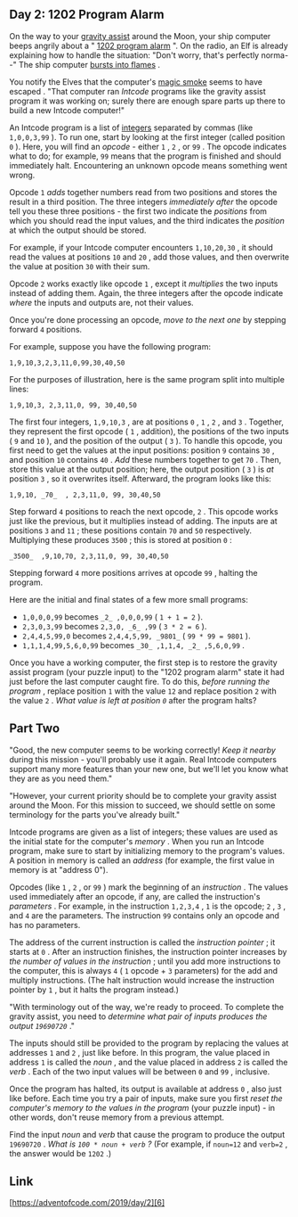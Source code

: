 ## Day 2: 1202 Program Alarm

On the way to your [gravity assist][1] around the Moon, your ship computer beeps angrily about a " [1202 program alarm][2] ". On the radio, an Elf is already explaining how to handle the situation: "Don't worry, that's perfectly norma--" The ship computer [bursts into flames][3] .

You notify the Elves that the computer's [magic smoke][4] seems to have escaped . "That computer ran _Intcode_ programs like the gravity assist program it was working on; surely there are enough spare parts up there to build a new Intcode computer!"

An Intcode program is a list of [integers][5] separated by commas (like `1,0,0,3,99` ). To run one, start by looking at the first integer (called position `0` ). Here, you will find an _opcode_ \- either `1` , `2` , or `99` . The opcode indicates what to do; for example, `99` means that the program is finished and should immediately halt. Encountering an unknown opcode means something went wrong.

Opcode `1` _adds_ together numbers read from two positions and stores the result in a third position. The three integers _immediately after_ the opcode tell you these three positions - the first two indicate the _positions_ from which you should read the input values, and the third indicates the _position_ at which the output should be stored.

For example, if your Intcode computer encounters `1,10,20,30` , it should read the values at positions `10` and `20` , add those values, and then overwrite the value at position `30` with their sum.

Opcode `2` works exactly like opcode `1` , except it _multiplies_ the two inputs instead of adding them. Again, the three integers after the opcode indicate _where_ the inputs and outputs are, not their values.

Once you're done processing an opcode, _move to the next one_ by stepping forward `4` positions.

For example, suppose you have the following program:

  `1,9,10,3,2,3,11,0,99,30,40,50` 
 

For the purposes of illustration, here is the same program split into multiple lines:

  `1,9,10,3,
2,3,11,0,
99,
30,40,50` 
 

The first four integers, `1,9,10,3` , are at positions `0` , `1` , `2` , and `3` . Together, they represent the first opcode ( `1` , addition), the positions of the two inputs ( `9` and `10` ), and the position of the output ( `3` ). To handle this opcode, you first need to get the values at the input positions: position `9` contains `30` , and position `10` contains `40` . _Add_ these numbers together to get `70` . Then, store this value at the output position; here, the output position ( `3` ) is _at_ position `3` , so it overwrites itself. Afterward, the program looks like this:

  `1,9,10,
   _70_ 
   ,
2,3,11,0,
99,
30,40,50` 
 

Step forward `4` positions to reach the next opcode, `2` . This opcode works just like the previous, but it multiplies instead of adding. The inputs are at positions `3` and `11` ; these positions contain `70` and `50` respectively. Multiplying these produces `3500` ; this is stored at position `0` :

  `_3500_ 
   ,9,10,70,
2,3,11,0,
99,
30,40,50` 
 

Stepping forward `4` more positions arrives at opcode `99` , halting the program.

Here are the initial and final states of a few more small programs:

*   `1,0,0,0,99` becomes `_2_ ,0,0,0,99` ( `1 + 1 = 2` ).
*   `2,3,0,3,99` becomes `2,3,0, _6_ ,99` ( `3 * 2 = 6` ).
*   `2,4,4,5,99,0` becomes `2,4,4,5,99, _9801_` ( `99 * 99 = 9801` ).
*   `1,1,1,4,99,5,6,0,99` becomes `_30_ ,1,1,4, _2_ ,5,6,0,99` .

Once you have a working computer, the first step is to restore the gravity assist program (your puzzle input) to the "1202 program alarm" state it had just before the last computer caught fire. To do this, _before running the program_ , replace position `1` with the value `12` and replace position `2` with the value `2` . _What value is left at position `0`_ after the program halts?

## Part Two

"Good, the new computer seems to be working correctly! _Keep it nearby_ during this mission - you'll probably use it again. Real Intcode computers support many more features than your new one, but we'll let you know what they are as you need them."

"However, your current priority should be to complete your gravity assist around the Moon. For this mission to succeed, we should settle on some terminology for the parts you've already built."

Intcode programs are given as a list of integers; these values are used as the initial state for the computer's _memory_ . When you run an Intcode program, make sure to start by initializing memory to the program's values. A position in memory is called an _address_ (for example, the first value in memory is at "address 0").

Opcodes (like `1` , `2` , or `99` ) mark the beginning of an _instruction_ . The values used immediately after an opcode, if any, are called the instruction's _parameters_ . For example, in the instruction `1,2,3,4` , `1` is the opcode; `2` , `3` , and `4` are the parameters. The instruction `99` contains only an opcode and has no parameters.

The address of the current instruction is called the _instruction pointer_ ; it starts at `0` . After an instruction finishes, the instruction pointer increases by _the number of values in the instruction_ ; until you add more instructions to the computer, this is always `4` ( `1` opcode + `3` parameters) for the add and multiply instructions. (The halt instruction would increase the instruction pointer by `1` , but it halts the program instead.)

"With terminology out of the way, we're ready to proceed. To complete the gravity assist, you need to _determine what pair of inputs produces the output `19690720`_ ."

The inputs should still be provided to the program by replacing the values at addresses `1` and `2` , just like before. In this program, the value placed in address `1` is called the _noun_ , and the value placed in address `2` is called the _verb_ . Each of the two input values will be between `0` and `99` , inclusive.

Once the program has halted, its output is available at address `0` , also just like before. Each time you try a pair of inputs, make sure you first _reset the computer's memory to the values in the program_ (your puzzle input) - in other words, don't reuse memory from a previous attempt.

Find the input _noun_ and _verb_ that cause the program to produce the output `19690720` . _What is `100 * noun + verb` ?_ (For example, if `noun=12` and `verb=2` , the answer would be `1202` .)

## Link

[https://adventofcode.com/2019/day/2][6]

[1]: https://en.wikipedia.org/wiki/Gravity_assist
[2]: https://www.hq.nasa.gov/alsj/a11/a11.landing.html#1023832
[3]: https://en.wikipedia.org/wiki/Halt_and_Catch_Fire
[4]: https://en.wikipedia.org/wiki/Magic_smoke
[5]: https://en.wikipedia.org/wiki/Integer
[6]: https://adventofcode.com/2019/day/2

